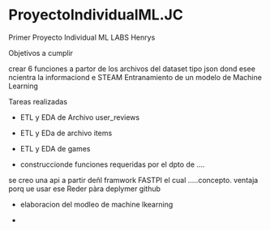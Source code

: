 # ProyectoIndividualML.JC
Primer Proyecto Individual ML LABS Henrys


Objetivos a cumplir

crear 6 funciones a partor de los archivos del dataset tipo json dond esee ncientra la informaciond e STEAM
Entranamiento de un modelo de Machine Learning


Tareas realizadas
* ETL y EDA de Archivo user_reviews
* ETL y EDa de archivo items
* ETL y EDA de games

* construccionde funciones requeridas por el dpto de ....

se creo una api a partir deñl framwork FASTPI el cual .....concepto. ventaja porq  ue usar ese 
Reder pàra deplymer 
github 

* elaboracion del modleo de machine lkearning

* 


